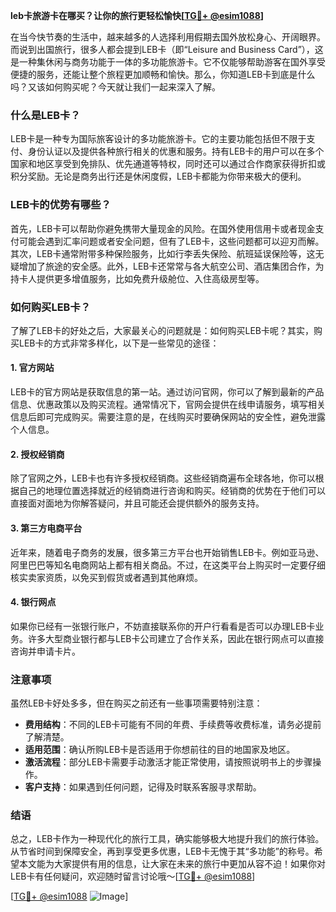 **leb卡旅游卡在哪买？让你的旅行更轻松愉快[[TG💪+ @esim1088](https://t.me/s/esim1088)]**

在当今快节奏的生活中，越来越多的人选择利用假期去国外放松身心、开阔眼界。而说到出国旅行，很多人都会提到LEB卡（即“Leisure and Business Card”），这是一种集休闲与商务功能于一体的多功能旅游卡。它不仅能够帮助游客在国外享受便捷的服务，还能让整个旅程更加顺畅和愉快。那么，你知道LEB卡到底是什么吗？又该如何购买呢？今天就让我们一起来深入了解。

### 什么是LEB卡？

LEB卡是一种专为国际旅客设计的多功能旅游卡。它的主要功能包括但不限于支付、身份认证以及提供各种旅行相关的优惠和服务。持有LEB卡的用户可以在多个国家和地区享受到免排队、优先通道等特权，同时还可以通过合作商家获得折扣或积分奖励。无论是商务出行还是休闲度假，LEB卡都能为你带来极大的便利。

### LEB卡的优势有哪些？

首先，LEB卡可以帮助你避免携带大量现金的风险。在国外使用信用卡或者现金支付可能会遇到汇率问题或者安全问题，但有了LEB卡，这些问题都可以迎刃而解。其次，LEB卡通常附带多种保险服务，比如行李丢失保险、航班延误保险等，这无疑增加了旅途的安全感。此外，LEB卡还常常与各大航空公司、酒店集团合作，为持卡人提供更多增值服务，比如免费升级舱位、入住高级房型等。

### 如何购买LEB卡？

了解了LEB卡的好处之后，大家最关心的问题就是：如何购买LEB卡呢？其实，购买LEB卡的方式非常多样化，以下是一些常见的途径：

#### 1. 官方网站

LEB卡的官方网站是获取信息的第一站。通过访问官网，你可以了解到最新的产品信息、优惠政策以及购买流程。通常情况下，官网会提供在线申请服务，填写相关信息后即可完成购买。需要注意的是，在线购买时要确保网站的安全性，避免泄露个人信息。

#### 2. 授权经销商

除了官网之外，LEB卡也有许多授权经销商。这些经销商遍布全球各地，你可以根据自己的地理位置选择就近的经销商进行咨询和购买。经销商的优势在于他们可以直接面对面地为你解答疑问，并且可能还会提供额外的服务支持。

#### 3. 第三方电商平台

近年来，随着电子商务的发展，很多第三方平台也开始销售LEB卡。例如亚马逊、阿里巴巴等知名电商网站上都有相关商品。不过，在这类平台上购买时一定要仔细核实卖家资质，以免买到假货或者遇到其他麻烦。

#### 4. 银行网点

如果你已经有一张银行账户，不妨直接联系你的开户行看看是否可以办理LEB卡业务。许多大型商业银行都与LEB卡公司建立了合作关系，因此在银行网点可以直接咨询并申请卡片。

### 注意事项

虽然LEB卡好处多多，但在购买之前还有一些事项需要特别注意：

- **费用结构**：不同的LEB卡可能有不同的年费、手续费等收费标准，请务必提前了解清楚。
- **适用范围**：确认所购LEB卡是否适用于你想前往的目的地国家及地区。
- **激活流程**：部分LEB卡需要手动激活才能正常使用，请按照说明书上的步骤操作。
- **客户支持**：如果遇到任何问题，记得及时联系客服寻求帮助。

### 结语

总之，LEB卡作为一种现代化的旅行工具，确实能够极大地提升我们的旅行体验。从节省时间到保障安全，再到享受更多优惠，LEB卡无愧于其“多功能”的称号。希望本文能为大家提供有用的信息，让大家在未来的旅行中更加从容不迫！如果你对LEB卡有任何疑问，欢迎随时留言讨论哦～[[TG💪+ @esim1088](https://t.me/s/esim1088)]

[[TG💪+ @esim1088](https://t.me/s/esim1088) ![Image](https://i.postimg.cc/4NQfJmqS/Snipaste-2025-05-13-00-14-12.png)]